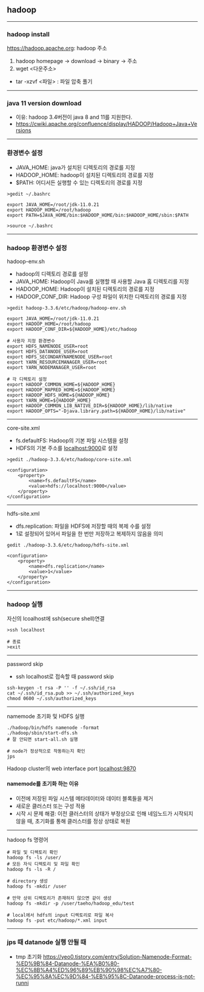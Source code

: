## hadoop

---
### hadoop install

<https://hadoop.apache.org>: hadoop 주소

1. hadoop homepage -> download -> binary -> 주소
2. wget <다운주소>
- tar -xzvf <파일> : 파일 압축 풀기

---
### java 11 version download
- 이유: hadoop 3.4버전이 java 8 and 11를 지원한다.
- <https://cwiki.apache.org/confluence/display/HADOOP/Hadoop+Java+Versions> 

---
### 환경변수 설정
- JAVA_HOME: java가 설치된 디렉토리의 경로를 지정
- HADOOP_HOME: hadoop이 설치된 디렉토리의 경로를 지정
- $PATH: 어디서든 실행할 수 있는 디렉토리의 경로를 지정

```
>gedit ~/.bashrc
```
```
export JAVA_HOME=/root/jdk-11.0.21
export HADOOP_HOME=/root/hadoop
export PATH=$JAVA_HOME/bin:$HADOOP_HOME/bin:$HADOOP_HOME/sbin:$PATH
```
```
>source ~/.bashrc
```


---
### hadoop 환경변수 설정

hadoop-env.sh
- hadoop의 디렉토리 경로를 설정
- JAVA_HOME: Hadoop이 Java를 실행할 때 사용할 Java 홈 디렉토리를 지정
- HADOOP_HOME: Hadoop이 설치된 디렉토리의 경로를 지정
- HADOOP_CONF_DIR: Hadoop 구성 파일이 위치한 디렉토리의 경로를 지정
```
>gedit hadoop-3.3.6/etc/hadoop/hadoop-env.sh
```
```
export JAVA_HOME=/root/jdk-11.0.21
export HADOOP_HOME=/root/hadoop
export HADOOP_CONF_DIR=${HADOOP_HOME}/etc/hadoop

# 사용자 지정 환경변수
export HDFS_NAMENODE_USER=root
export HDFS_DATANODE_USER=root
export HDFS_SECONDARYNAMENODE_USER=root
export YARN_RESOURCEMANAGER_USER=root
export YARN_NODEMANAGER_USER=root

# 각 디렉토리 설정
export HADOOP_COMMON_HOME=${HADOOP_HOME}
export HADOOP_MAPRED_HOME=${HADOOP_HOME}
export HADOOP_HDFS_HOME=${HADOOP_HOME}
export YARN_HOME=${HADOOP_HOME}
export HADOOP_COMMON_LIB_NATIVE_DIR=${HADOOP_HOME}/lib/native
export HADOOP_OPTS="-Djava.library.path=${HADOOP_HOME}/lib/native"
```

---
core-site.xml
- fs.defaultFS: Hadoop의 기본 파일 시스템을 설정
- HDFS의 기본 주소를 <localhost:9000>로 설정
```
>gedit ./hadoop-3.3.6/etc/hadoop/core-site.xml
```
```
<configuration>
    <property>
        <name>fs.defaultFS</name>
        <value>hdfs://localhost:9000</value>
    </property>
</configuration>
```

---
hdfs-site.xml
- dfs.replication: 파일을 HDFS에 저장할 때의 복제 수를 설정
- 1로 설정되어 있어서 파일을 한 번만 저장하고 복제하지 않음을 의미

```
gedit ./hadoop-3.3.6/etc/hadoop/hdfs-site.xml
```
```
<configuration>
    <property>
        <name>dfs.replication</name>
        <value>1</value>
    </property>
</configuration>
```

--- 
### hadoop 실행
자신의 lcoalhost에 ssh(secure shell)연결
```
>ssh localhost

# 종료
>exit 
```

---
password skip
- ssh localhost로 접속할 때 password skip
```
ssh-keygen -t rsa -P '' -f ~/.ssh/id_rsa
cat ~/.ssh/id_rsa.pub >> ~/.ssh/authorized_keys
chmod 0600 ~/.ssh/authorized_keys
```
---
namemode 초기화 및 HDFS 실행
```
./hadoop/bin/hdfs namenode -format
./hadoop/sbin/start-dfs.sh
# 잘 안되면 start-all.sh 실행

# node가 정상적으로 작동하는지 확인
jps
```

Hadoop cluster의 web interface port
<localhost:9870>

#### namemode를 초기화 하는 이유
- 이전에 저장된 파일 시스템 메타데이터와 데이터 블록들을 제거
- 새로운 클러스터 또는 구성 적용
- 시작 시 문제 해결: 이전 클러스터의 상태가 부정상으로 인해 네임노드가 시작되지 않을 때, 초기화를 통해 클러스터를 정상 상태로 복원


---
hadoop fs 명령어
```
# 파일 및 디렉토리 확인
hadoop fs -ls /user/
# 모든 자식 디렉토리 및 파일 확인
hadoop fs -ls -R /

# directory 생성
hadoop fs -mkdir /user

# 만약 상위 디렉토리가 존재하지 않으면 같이 생성
hadoop fs -mkdir -p /user/taeho/hadoop_edu/test 

# local에서 hdfs의 input 디렉토리로 파일 복사
hadoop fs -put etc/hadoop/*.xml input
```

--- 
### jps 때 datanode 실행 안될 때
- tmp 초기화
<https://yeo0.tistory.com/entry/Solution-Namenode-Format-%ED%9B%84-Datanode-%EA%B0%80-%EC%8B%A4%ED%96%89%EB%90%98%EC%A7%80-%EC%95%8A%EC%9D%84-%EB%95%8C-Datanode-process-is-not-runni>

